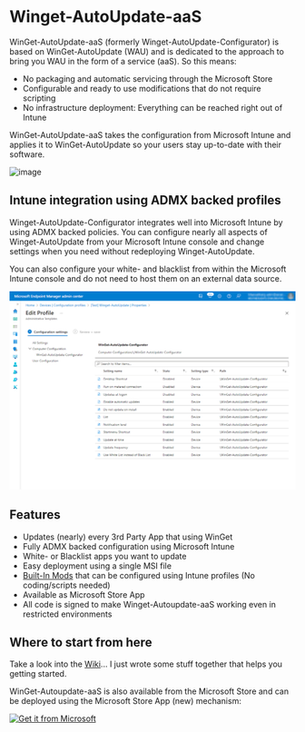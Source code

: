# Winget-AutoUpdate-aaS
WinGet-AutoUpdate-aaS (formerly Winget-AutoUpdate-Configurator) is based on WinGet-AutoUpdate (WAU) and is dedicated to the approach to bring you WAU in the form of a service (aaS). So this means:
* No packaging and automatic servicing through the Microsoft Store
* Configurable and ready to use modifications that do not require scripting
* No infrastructure deployment: Everything can be reached right out of Intune

WinGet-AutoUpdate-aaS takes the configuration from Microsoft Intune and applies it to WinGet-AutoUpdate so your users stay up-to-date with their software.

![image](https://user-images.githubusercontent.com/96626929/150645599-9460def4-0818-4fe9-819c-dd7081ff8447.png)

## Intune integration using ADMX backed profiles
Winget-AutoUpdate-Configurator integrates well into Microsoft Intune by using ADMX backed policies. You can configure nearly all aspects of Winget-AutoUpdate from your Microsoft Intune console and change settings when you need without redeploying Winget-AutoUpdate.

You can also configure your white- and blacklist from within the Microsoft Intune console and do not need to host them on an external data source.

![image](https://github.com/Weatherlights/Winget-AutoUpdate-Intune/blob/b4e70d7e476eef0e99c841bb807c0604ba2d7676/docs/img/teaser1.png)

## Features
* Updates (nearly) every 3rd Party App that using WinGet
* Fully ADMX backed configuration using Microsoft Intune
* White- or Blacklist apps you want to update
* Easy deployment using a single MSI file
* [Built-In Mods](https://github.com/Weatherlights/Winget-AutoUpdate-Intune/wiki/Modifications) that can be configured using Intune profiles (No coding/scripts needed)
* Available as Microsoft Store App
* All code is signed to make Winget-Autoupdate-aaS working even in restricted environments

## Where to start from here
Take a look into the [Wiki](https://github.com/Weatherlights/Winget-AutoUpdate-Intune/wiki)... I just wrote some stuff together that helps you getting started.

WinGet-Autoupdate-aaS is also available from the Microsoft Store and can be deployed using the Microsoft Store App (new) mechanism:

<a href="https://apps.microsoft.com/store/detail/wingetautoupdateconfigurator/XP89BSK82W9J28"><img src="https://developer.microsoft.com/store/badges/images/English_get-it-from-MS.png" alt="Get it from Microsoft" width="280"/></a>
